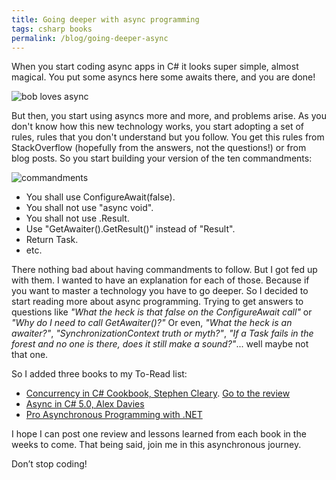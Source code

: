 ```yaml
---
title: Going deeper with async programming
tags: csharp books
permalink: /blog/going-deeper-async
---
```


When you start coding async apps in C# it looks super simple, almost magical. You put some asyncs here some awaits there, and you are done! 

![bob loves async](https://raw.githubusercontent.com/kblok/kblok.github.io/master/img/deeper-async/bob-loves-async.jpg)

But then, you start using asyncs more and more, and problems arise. As you don't know how this new technology works, you start adopting a set of rules, rules that you don't understand but you follow. You get this rules from StackOverflow (hopefully from the answers, not the questions!) or from blog posts. So you start building your version of the ten commandments:

![commandments](https://raw.githubusercontent.com/kblok/kblok.github.io/master/img/deeper-async/ten-commandments.jpg)

 * You shall use ConfigureAwait(false).
 * You shall not use "async void".
 * You shall not use .Result.
 * Use "GetAwaiter().GetResult()" instead of "Result".
 * Return Task.
 * etc.


There nothing bad about having commandments to follow. But I got fed up with them. I wanted to have an explanation for each of those. Because if you want to master a technology you have to go deeper. So I decided to start reading more about async programming. Trying to get answers to questions like _"What the heck is that false on the ConfigureAwait call"_ or _"Why do I need to call GetAwaiter()?"_ Or even, _"What the heck is an awaiter?"_, _"SynchronizationContext truth or myth?"_, _"If a Task fails in the forest and no one is there, does it still make a sound?"_... well maybe not that one.

So I added three books to my To-Read list:
 * [Concurrency in C# Cookbook, Stephen Cleary](https://www.amazon.com/gp/product/B00KCY2CB4). [Go to the review](https://www.hardkoded.com/blog/concurrency-cookbook-review)
 * [Async in C# 5.0, Alex Davies](https://www.amazon.com/gp/product/B0099BJ4DU)
 * [Pro Asynchronous Programming with .NET](https://www.amazon.com/gp/product/B00I01FWGS)

I hope I can post one review and lessons learned from each book in the weeks to come. That being said, join me in this asynchronous journey.

Don’t stop coding!
